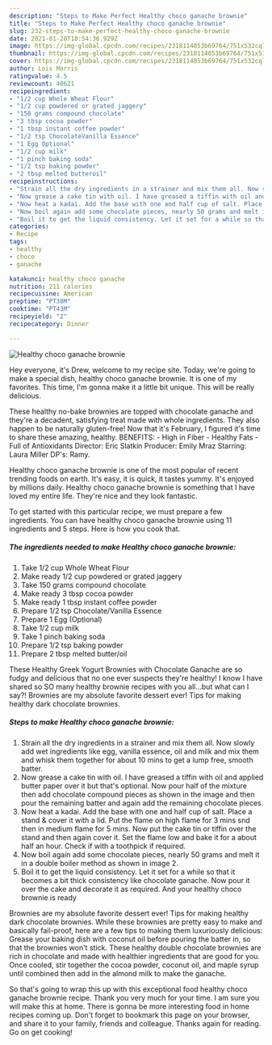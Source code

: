 ```yaml
---
description: "Steps to Make Perfect Healthy choco ganache brownie"
title: "Steps to Make Perfect Healthy choco ganache brownie"
slug: 232-steps-to-make-perfect-healthy-choco-ganache-brownie
date: 2021-01-20T18:54:36.929Z
image: https://img-global.cpcdn.com/recipes/2318114853b69764/751x532cq70/healthy-choco-ganache-brownie-recipe-main-photo.jpg
thumbnail: https://img-global.cpcdn.com/recipes/2318114853b69764/751x532cq70/healthy-choco-ganache-brownie-recipe-main-photo.jpg
cover: https://img-global.cpcdn.com/recipes/2318114853b69764/751x532cq70/healthy-choco-ganache-brownie-recipe-main-photo.jpg
author: Lois Morris
ratingvalue: 4.5
reviewcount: 40621
recipeingredient:
- "1/2 cup Whole Wheat Flour"
- "1/2 cup powdered or grated jaggery"
- "150 grams compound chocolate"
- "3 tbsp cocoa powder"
- "1 tbsp instant coffee powder"
- "1/2 tsp ChocolateVanilla Essence"
- "1 Egg Optional"
- "1/2 cup milk"
- "1 pinch baking soda"
- "1/2 tsp baking powder"
- "2 tbsp melted butteroil"
recipeinstructions:
- "Strain all the dry ingredients in a strainer and mix them all. Now slowly add wet ingredients like egg, vanilla essence, oil and milk and mix them and whisk them together for about 10 mins to get a lump free, smooth batter."
- "Now grease a cake tin with oil. I have greased a tiffin with oil and applied butter paper over it but that&#39;s optional. Now pour half of the mixture then add chocolate compound pieces as shown in the image and then pour the remaining batter and again add the remaining chocolate pieces."
- "Now heat a kadai. Add the base with one and half cup of salt. Place a stand &amp; cover it with a lid. Put the flame on high flame for 3 mins snd then in medium flame for 5 mins. Now put the cake tin or tiffin over the stand and then again cover it. Set the flame low and bake it for a about half an hour. Check if with a toothpick if required."
- "Now boil again add some chocolate pieces, nearly 50 grams and melt it in a double boiler method as shown in image 2."
- "Boil it to get the liquid consistency. Let it set for a while so that it becomes a bit thick consistency like chocolate ganache. Now pour it over the cake and decorate it as required. And your healthy choco brownie is ready"
categories:
- Recipe
tags:
- healthy
- choco
- ganache

katakunci: healthy choco ganache 
nutrition: 211 calories
recipecuisine: American
preptime: "PT38M"
cooktime: "PT43M"
recipeyield: "2"
recipecategory: Dinner

---
```



![Healthy choco ganache brownie](https://img-global.cpcdn.com/recipes/2318114853b69764/751x532cq70/healthy-choco-ganache-brownie-recipe-main-photo.jpg)

Hey everyone, it's Drew, welcome to my recipe site. Today, we're going to make a special dish, healthy choco ganache brownie. It is one of my favorites. This time, I'm gonna make it a little bit unique. This will be really delicious.

These healthy no-bake brownies are topped with chocolate ganache and they&#39;re a decadent, satisfying treat made with whole ingredients. They also happen to be naturally gluten-free! Now that it&#39;s February, I figured it&#39;s time to share these amazing, healthy. BENEFITS: - High in Fiber - Healthy Fats - Full of Antioxidants Director: Eric Slatkin Producer: Emily Mraz Starring: Laura Miller DP&#39;s: Ramy.

Healthy choco ganache brownie is one of the most popular of recent trending foods on earth. It's easy, it is quick, it tastes yummy. It's enjoyed by millions daily. Healthy choco ganache brownie is something that I have loved my entire life. They're nice and they look fantastic.


To get started with this particular recipe, we must prepare a few ingredients. You can have healthy choco ganache brownie using 11 ingredients and 5 steps. Here is how you cook that.

<!--inarticleads1-->

##### The ingredients needed to make Healthy choco ganache brownie:

1. Take 1/2 cup Whole Wheat Flour
1. Make ready 1/2 cup powdered or grated jaggery
1. Take 150 grams compound chocolate
1. Make ready 3 tbsp cocoa powder
1. Make ready 1 tbsp instant coffee powder
1. Prepare 1/2 tsp Chocolate/Vanilla Essence
1. Prepare 1 Egg (Optional)
1. Take 1/2 cup milk
1. Take 1 pinch baking soda
1. Prepare 1/2 tsp baking powder
1. Prepare 2 tbsp melted butter/oil


These Healthy Greek Yogurt Brownies with Chocolate Ganache are so fudgy and delicious that no one ever suspects they&#39;re healthy! I know I have shared so SO many healthy brownie recipes with you all…but what can I say?! Brownies are my absolute favorite dessert ever! Tips for making healthy dark chocolate brownies. 

<!--inarticleads2-->

##### Steps to make Healthy choco ganache brownie:

1. Strain all the dry ingredients in a strainer and mix them all. Now slowly add wet ingredients like egg, vanilla essence, oil and milk and mix them and whisk them together for about 10 mins to get a lump free, smooth batter.
1. Now grease a cake tin with oil. I have greased a tiffin with oil and applied butter paper over it but that&#39;s optional. Now pour half of the mixture then add chocolate compound pieces as shown in the image and then pour the remaining batter and again add the remaining chocolate pieces.
1. Now heat a kadai. Add the base with one and half cup of salt. Place a stand &amp; cover it with a lid. Put the flame on high flame for 3 mins snd then in medium flame for 5 mins. Now put the cake tin or tiffin over the stand and then again cover it. Set the flame low and bake it for a about half an hour. Check if with a toothpick if required.
1. Now boil again add some chocolate pieces, nearly 50 grams and melt it in a double boiler method as shown in image 2.
1. Boil it to get the liquid consistency. Let it set for a while so that it becomes a bit thick consistency like chocolate ganache. Now pour it over the cake and decorate it as required. And your healthy choco brownie is ready


Brownies are my absolute favorite dessert ever! Tips for making healthy dark chocolate brownies. While these brownies are pretty easy to make and basically fail-proof, here are a few tips to making them luxuriously delicious: Grease your baking dish with coconut oil before pouring the batter in, so that the brownies won&#39;t stick. These healthy double chocolate brownies are rich in chocolate and made with healthier ingredients that are good for you. Once cooled, stir together the cocoa powder, coconut oil, and maple syrup until combined then add in the almond milk to make the ganache. 

So that's going to wrap this up with this exceptional food healthy choco ganache brownie recipe. Thank you very much for your time. I am sure you will make this at home. There is gonna be more interesting food in home recipes coming up. Don't forget to bookmark this page on your browser, and share it to your family, friends and colleague. Thanks again for reading. Go on get cooking!
